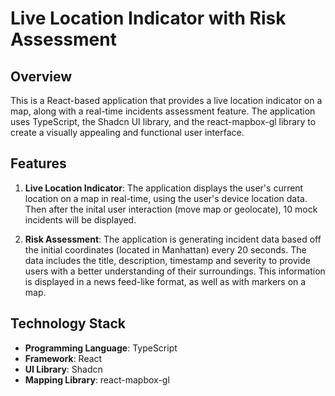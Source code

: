 # Live Location Indicator with Risk Assessment

## Overview

This is a React-based application that provides a live location indicator on a map, along with a real-time incidents assessment feature. The application uses TypeScript, the Shadcn UI library, and the react-mapbox-gl library to create a visually appealing and functional user interface.

## Features

1. **Live Location Indicator**: The application displays the user's current location on a map in real-time, using the user's device location data. Then after the inital user interaction (move map or geolocate), 10 mock incidents will be displayed.

2. **Risk Assessment**: The application is generating incident data based off the initial coordinates (located in Manhattan) every 20 seconds. The data includes the title, description, timestamp and severity to provide users with a better understanding of their surroundings. This information is displayed in a news feed-like format, as well as with markers on a map.

## Technology Stack

- **Programming Language**: TypeScript
- **Framework**: React
- **UI Library**: Shadcn
- **Mapping Library**: react-mapbox-gl
